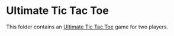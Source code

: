 # Ultimate Tic Tac Toe

This folder contains an [Ultimate Tic Tac Toe](https://en.wikipedia.org/wiki/Ultimate_tic-tac-toe) game for two players.